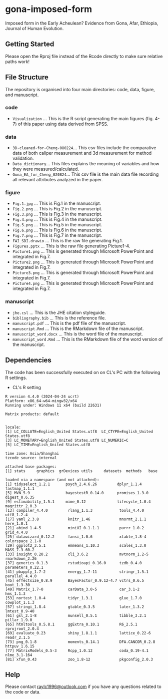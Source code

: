 # gona-imposed-form
Imposed form in the Early Acheulean? Evidence from Gona, Afar, Ethiopia, Journal of Human Evolution.

## Getting Started
Please open the Rproj file instead of the Rcode directly to make sure relative paths work!

## File Structure
The repository is organised into four main directories: code, data, figure, and manuscript.

### code
* `Visualization` ... This is the R script generating the main figures (fig. 4-7) of this paper using data derived from SPSS.

### data
* `3D-cleaned-for-Cheng-080224`... This csv files include the comparative data of both caliper measurement and 3d measurement for method validation.
* `Data_dictionary`... This files explains the meaning of variables and how they were measured/calculated.
* `Gona_EA_for_Cheng_020824`... This csv file is the main data file recording all relevant attributes analyzed in the paper.

### figure
* `Fig.1.jpg` ... This is Fig.1 in the manuscript.
* `Fig.2.png` ... This is Fig.2 in the manuscript.
* `Fig.3.png` ... This is Fig.3 in the manuscript.
* `Fig.4.png` ... This is Fig.4 in the manuscript.
* `Fig.5.png` ... This is Fig.5 in the manuscript.
* `Fig.6.png` ... This is Fig.6 in the manuscript.
* `Fig.7.png` ... This is Fig.7 in the manuscript.
* `FAI_SDI.drawio` ... This is the raw file generating Fig.1.
* `Figures.pptx` ... This is the raw file generating Picture1-4.
* `Picture1.png` ... This is generated through Microsoft PowerPoint and integrated in Fig.7.
* `Picture2.png` ... This is generated through Microsoft PowerPoint and integrated in Fig.7.
* `Picture3.png` ... This is generated through Microsoft PowerPoint and integrated in Fig.7.
* `Picture4.png` ... This is generated through Microsoft PowerPoint and integrated in Fig.7.

### manuscript
* `jhe.csl` ... This is the JHE citation styleguide.
* `bibliography.bib` ... This is the reference file.
* `manuscript.pdf` ... This is the pdf file of the manuscript.
* `manuscript.Rmd` ... This is the RMarkdown file of the manuscript.
* `manuscript_word.docx` ... This is the word file of the manuscript.
* `manuscript_word.Rmd` ... This is the RMarkdown file of the word version of the manuscript.

## Dependencies
The code has been successfully executed on on CL's PC with the following R settings.

* CL's R setting
 ``` 
R version 4.4.0 (2024-04-24 ucrt)
Platform: x86_64-w64-mingw32/x64
Running under: Windows 11 x64 (build 22631)

Matrix products: default


locale:
[1] LC_COLLATE=English_United States.utf8  LC_CTYPE=English_United States.utf8   
[3] LC_MONETARY=English_United States.utf8 LC_NUMERIC=C                          
[5] LC_TIME=English_United States.utf8    

time zone: Asia/Shanghai
tzcode source: internal

attached base packages:
[1] stats     graphics  grDevices utils     datasets  methods   base     

loaded via a namespace (and not attached):
 [1] tidyselect_1.2.1       psych_2.4.6.26         dplyr_1.1.4            fastmap_1.1.1         
 [5] MVN_5.9                bayestestR_0.14.0      promises_1.3.0         digest_0.6.35         
 [9] estimability_1.5.1     mime_0.12              lifecycle_1.0.4        magrittr_2.0.3        
[13] compiler_4.4.0         rlang_1.1.3            tools_4.4.0            utf8_1.2.4            
[17] yaml_2.3.8             knitr_1.46             mnormt_2.1.1           here_1.0.1            
[21] abind_1.4-5            miniUI_0.1.1.1         purrr_1.0.2            grid_4.4.0            
[25] datawizard_0.12.2      fansi_1.0.6            xtable_1.8-4           colorspace_2.1-0      
[29] ggplot2_3.5.1          emmeans_1.10.3         scales_1.3.0           MASS_7.3-60.2         
[33] insight_0.20.2         cli_3.6.2              mvtnorm_1.2-5          rmarkdown_2.26        
[37] generics_0.1.3         rstudioapi_0.16.0      tzdb_0.4.0             parameters_0.22.1     
[41] pbapply_1.7-2          energy_1.7-11          stringr_1.5.1          parallel_4.4.0        
[45] effectsize_0.8.9       BayesFactor_0.9.12-4.7 vctrs_0.6.5            boot_1.3-30           
[49] Matrix_1.7-0           carData_3.0-5          car_3.1-2              hms_1.1.3             
[53] nortest_1.0-4          tidyr_1.3.1            glue_1.7.0             cowplot_1.1.3         
[57] stringi_1.8.4          gtable_0.3.5           later_1.3.2            lmtest_0.9-40         
[61] gsl_2.1-8              munsell_0.5.1          tibble_3.2.1           pillar_1.9.0          
[65] htmltools_0.5.8.1      ggExtra_0.10.1         R6_2.5.1               rprojroot_2.0.4       
[69] evaluate_0.23          shiny_1.8.1.1          lattice_0.22-6         readr_2.1.5           
[73] png_0.1-8              moments_0.14.1         DFA.CANCOR_0.2.8       httpuv_1.6.15         
[77] MatrixModels_0.5-3     Rcpp_1.0.12            coda_0.19-4.1          nlme_3.1-164          
[81] xfun_0.43              zoo_1.8-12             pkgconfig_2.0.3    
 ``` 

## Help

Please contact raylc1996@outlook.com if you have any questions related to the code or data.

